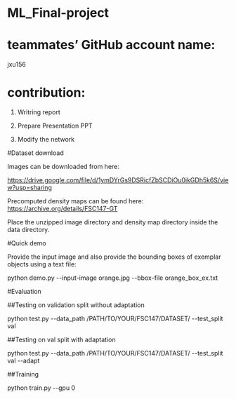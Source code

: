 # ML_Final-project

# teammates’ GitHub account name: 

jxu156

# contribution: 

1. Writring report 

2. Prepare Presentation PPT

3. Modify the network

#Dataset download

Images can be downloaded from here: 

https://drive.google.com/file/d/1ymDYrGs9DSRicfZbSCDiOu0ikGDh5k6S/view?usp=sharing

Precomputed density maps can be found here: https://archive.org/details/FSC147-GT

Place the unzipped image directory and density map directory inside the data directory.

#Quick demo

Provide the input image and also provide the bounding boxes of exemplar objects using a text file:

python demo.py --input-image orange.jpg --bbox-file orange_box_ex.txt 

#Evaluation

##Testing on validation split without adaptation

python test.py --data_path /PATH/TO/YOUR/FSC147/DATASET/ --test_split val

##Testing on val split with adaptation

python test.py --data_path /PATH/TO/YOUR/FSC147/DATASET/ --test_split val --adapt

##Training

python train.py --gpu 0




